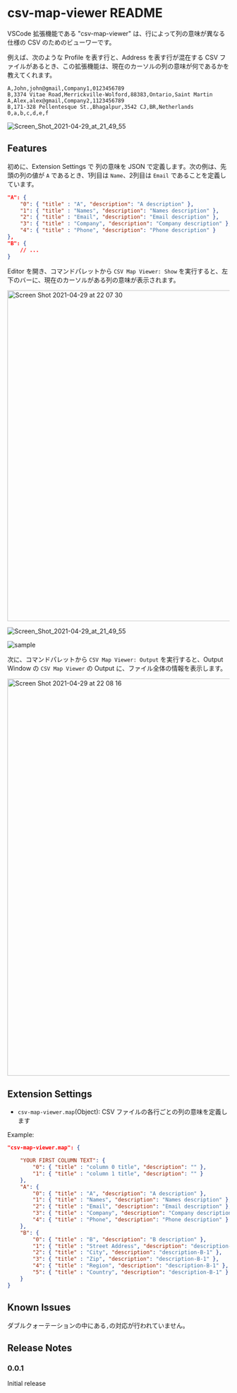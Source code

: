 # csv-map-viewer README

VSCode 拡張機能である "csv-map-viewer" は、行によって列の意味が異なる仕様の CSV のためのビューワーです。

例えば、次のような Profile を表す行と、Address を表す行が混在する CSV ファイルがあるとき、この拡張機能は、現在のカーソルの列の意味が何であるかを教えてくれます。

```csv
A,John,john@gmail,Company1,0123456789
B,3374 Vitae Road,Merrickville-Wolford,88383,Ontario,Saint Martin
A,Alex,alex@gmail,Company2,1123456789
B,171-328 Pellentesque St.,Bhagalpur,3542 CJ,BR,Netherlands
0,a,b,c,d,e,f
```

![Screen_Shot_2021-04-29_at_21_49_55](https://user-images.githubusercontent.com/8636660/116554832-9b136600-a936-11eb-9f44-168686bbd13a.jpg)

## Features

初めに、Extension Settings で 列の意味を JSON で定義します。次の例は、先頭の列の値が `A` であるとき、1列目は `Name`、2列目は `Email` であることを定義しています。

````json
"A": {
    "0": { "title" : "A", "description": "A description" },
    "1": { "title" : "Names", "description": "Names description" },
    "2": { "title" : "Email", "description": "Email description" },
    "3": { "title" : "Company", "description": "Company description" },
    "4": { "title" : "Phone", "description": "Phone description" }
},
"B": { 
    // ... 
}
````

Editor を開き、コマンドパレットから `CSV Map Viewer: Show` を実行すると、左下のバーに、現在のカーソルがある列の意味が表示されます。

<img width="749" alt="Screen Shot 2021-04-29 at 22 07 30" src="https://user-images.githubusercontent.com/8636660/116556475-6ef8e480-a938-11eb-91a1-17b69710e25b.png">

![Screen_Shot_2021-04-29_at_21_49_55](https://user-images.githubusercontent.com/8636660/116554832-9b136600-a936-11eb-9f44-168686bbd13a.jpg)

![sample](https://user-images.githubusercontent.com/8636660/116559599-943b2200-a93b-11eb-9611-f7596fc69d0e.gif)


次に、コマンドパレットから `CSV Map Viewer: Output` を実行すると、Output Window の `CSV Map Viewer` の Output に、ファイル全体の情報を表示します。 

<img width="899" alt="Screen Shot 2021-04-29 at 22 08 16" src="https://user-images.githubusercontent.com/8636660/116556465-6d2f2100-a938-11eb-8d40-a3b990b8be77.png">



## Extension Settings

* `csv-map-viewer.map`(Object): CSV ファイルの各行ごとの列の意味を定義します

Example:

```json
"csv-map-viewer.map": {

    "YOUR FIRST COLUMN TEXT": {
        "0": { "title" : "column 0 title", "description": "" },
        "1": { "title" : "column 1 title", "description": "" }
    },
    "A": {
        "0": { "title" : "A", "description": "A description" },
        "1": { "title" : "Names", "description": "Names description" },
        "2": { "title" : "Email", "description": "Email description" },
        "3": { "title" : "Company", "description": "Company description" },
        "4": { "title" : "Phone", "description": "Phone description" }
    },
    "B": {
        "0": { "title" : "B", "description": "B description" },
        "1": { "title" : "Street Address", "description": "description-B-0" },
        "2": { "title" : "City", "description": "description-B-1" },
        "3": { "title" : "Zip", "description": "description-B-1" },
        "4": { "title" : "Region", "description": "description-B-1" },
        "5": { "title" : "Country", "description": "description-B-1" }
    }
}
```

## Known Issues

ダブルクォーテーションの中にある`,`の対応が行われていません。

## Release Notes



### 0.0.1

Initial release